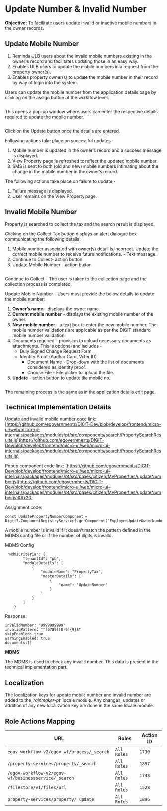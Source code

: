 # Update Number & Invalid Number

**Objective:** To facilitate users update invalid or inactive mobile numbers in the owner records.

## Update Mobile Number <a href="#update-mobile-number-feature-provides-following" id="update-mobile-number-feature-provides-following"></a>

1. Reminds ULB users about the invalid mobile numbers existing in the owner's record and facilitates updating those in an easy way.
2. Enables ULB users to update the mobile numbers in a request from the property owner(s).
3. Enables property owner(s) to update the mobile number in their record by way of login into the system.

Users can update the mobile number from the application details page by clicking on the assign button at the workflow level.

<div align="left">

<img src="../../../../.gitbook/assets/Screenshot from 2022-03-11 16-54-45.png" alt="">

</div>

This opens a pop-up window where users can enter the respective details required to update the mobile number.

<div align="left">

<img src="../../../../.gitbook/assets/Screenshot from 2022-03-11 16-56-24.png" alt="">

</div>

Click on the Update button once the details are entered.

Following actions take place on successful updates -&#x20;

1. Mobile number is updated in the owner’s record and a success message is displayed.
2. View Property page is refreshed to reflect the updated mobile number.
3. SMS is sent to both (old and new) mobile numbers intimating about the change in the mobile number in the owner’s record.

The following actions take place on failure to update -

1. Failure message is displayed.
2. User remains on the View Property page.

## **Invalid Mobile Number**

Property is searched to collect the tax and the search result is displayed.

Clicking on the Collect Tax button displays an alert dialogue box communicating the following details:

1. Mobile number associated with owner(s) detail is incorrect. Update the correct mobile number to receive future notifications. - Text message.
2. Continue to Collect- **a**ction button
3. Update Mobile Number - action button

<div align="left">

<img src="../../../../.gitbook/assets/Screenshot from 2022-03-11 17-04-41.png" alt="">

</div>

Continue to Collect - The user is taken to the collection page and the collection process is completed.

Update Mobile Number - Users must provide the below details to update the mobile number:

1. **Owner’s name** - displays the owner name.
2. **Current mobile number** - displays the existing mobile number of the owner.
3. **New mobile number** - a text box to enter the new mobile number. The mobile number validations are applicable as per the DIGIT standard mobile number validation.
4. Documents required - provision to upload necessary documents as attachments. This is optional and includes -
   * Duly Signed Change Request Form
   * Identity Proof (Aadhar Card, Voter ID)
     * Document Name - Drop-down with the list of documents considered as identity proof.
     * Choose File - File picker to upload the file.
5. **Update** - action button to update the mobile no.

<div align="left">

<img src="../../../../.gitbook/assets/Screenshot from 2022-03-11 17-05-23.png" alt="">

</div>

The remaining process is the same as in the application details edit page.

## **Technical Implementation Details**

Update and invalid mobile number code link: [https://github.com/egovernments/DIGIT-Dev/blob/develop/frontend/micro-ui/web/micro-ui-internals/packages/modules/pt/src/components/search/PropertySearchResults.js](https://github.com/egovernments/DIGIT-Dev/blob/develop/frontend/micro-ui/web/micro-ui-internals/packages/modules/pt/src/components/search/PropertySearchResults.js)

Popup component code link: [https://github.com/egovernments/DIGIT-Dev/blob/develop/frontend/micro-ui/web/micro-ui-internals/packages/modules/pt/src/pages/citizen/MyProperties/updateNumber.js](https://github.com/egovernments/DIGIT-Dev/blob/develop/frontend/micro-ui/web/micro-ui-internals/packages/modules/pt/src/pages/citizen/MyProperties/updateNumber.js)&#x20;

Assignment code:&#x20;

```
const UpdatePropertyNumberComponent = Digit?.ComponentRegistryService?.getComponent("EmployeeUpdateOwnerNumber");
```

A mobile number is invalid if it doesn't match the pattern defined in the MDMS config file or if the number of digits is invalid.

MDMS Config

```
 "MdmsCriteria": {
        "tenantId": "pb",
        "moduleDetails": [
            {
                "moduleName": "PropertyTax",
                "masterDetails": [
                    {
                        "name": "UpdateNumber"
                    }
                ]
            }
        ]
    }

```

Response:

```
invalidNumber: "9999999999"
invalidPattern: "^[6789][0-9]{9}$"
skipEnabled: true
warningEnabled: true
documents:[]
```

**MDMS**

The MDMS is used to check any invalid number. This data is present in the technical implementation part.

## **Localization**

The localization keys for update mobile number and invalid number are added to the ‘_rainmaker-pt_’ locale module. Any changes, updates or addition of any new localization key are done in the same locale module.

## **Role Actions Mapping**

| URL                                                 | Roles       | Action ID |
| --------------------------------------------------- | ----------- | --------- |
| `egov-workflow-v2/egov-wf/process/_search`          | `All Roles` | `1730`    |
| `/property-services/property/_search`               | `All Roles` | `1897`    |
| `/egov-workflow-v2/egov-wf/businessservice/_search` | `All Roles` | `1743`    |
| `/filestore/v1/files/url`                           | `All Roles` | `1528`    |
| `property-services/property/_update`                | `All Roles` | `1896`    |

